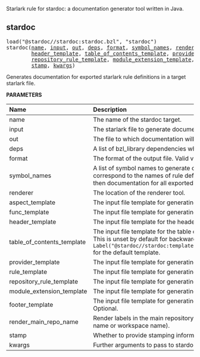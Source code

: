 <!-- Generated with Stardoc: http://skydoc.bazel.build -->

Starlark rule for stardoc: a documentation generator tool written in Java.

<a id="stardoc"></a>

## stardoc

<pre>
load("@stardoc//stardoc:stardoc.bzl", "stardoc")
stardoc(<a href="#stardoc-name">name</a>, <a href="#stardoc-input">input</a>, <a href="#stardoc-out">out</a>, <a href="#stardoc-deps">deps</a>, <a href="#stardoc-format">format</a>, <a href="#stardoc-symbol_names">symbol_names</a>, <a href="#stardoc-renderer">renderer</a>, <a href="#stardoc-aspect_template">aspect_template</a>, <a href="#stardoc-func_template">func_template</a>,
        <a href="#stardoc-header_template">header_template</a>, <a href="#stardoc-table_of_contents_template">table_of_contents_template</a>, <a href="#stardoc-provider_template">provider_template</a>, <a href="#stardoc-rule_template">rule_template</a>,
        <a href="#stardoc-repository_rule_template">repository_rule_template</a>, <a href="#stardoc-module_extension_template">module_extension_template</a>, <a href="#stardoc-footer_template">footer_template</a>, <a href="#stardoc-render_main_repo_name">render_main_repo_name</a>,
        <a href="#stardoc-stamp">stamp</a>, <a href="#stardoc-kwargs">kwargs</a>)
</pre>

Generates documentation for exported starlark rule definitions in a target starlark file.

**PARAMETERS**


| Name  | Description | Default Value |
| :------------- | :------------- | :------------- |
| <a id="stardoc-name"></a>name |  The name of the stardoc target.   |  none |
| <a id="stardoc-input"></a>input |  The starlark file to generate documentation for (mandatory).   |  none |
| <a id="stardoc-out"></a>out |  The file to which documentation will be output (mandatory).   |  none |
| <a id="stardoc-deps"></a>deps |  A list of bzl_library dependencies which the input depends on.   |  `[]` |
| <a id="stardoc-format"></a>format |  The format of the output file. Valid values: 'markdown' or 'proto'.   |  `"markdown"` |
| <a id="stardoc-symbol_names"></a>symbol_names |  A list of symbol names to generate documentation for. These should correspond to the names of rule definitions in the input file. If this list is empty, then documentation for all exported rule definitions will be generated.   |  `[]` |
| <a id="stardoc-renderer"></a>renderer |  The location of the renderer tool.   |  `Label("@stardoc//stardoc:renderer")` |
| <a id="stardoc-aspect_template"></a>aspect_template |  The input file template for generating documentation of aspects   |  `Label("@stardoc//stardoc:templates/markdown_tables/aspect.vm")` |
| <a id="stardoc-func_template"></a>func_template |  The input file template for generating documentation of functions.   |  `Label("@stardoc//stardoc:templates/markdown_tables/func.vm")` |
| <a id="stardoc-header_template"></a>header_template |  The input file template for the header of the output documentation.   |  `Label("@stardoc//stardoc:templates/markdown_tables/header.vm")` |
| <a id="stardoc-table_of_contents_template"></a>table_of_contents_template |  The input file template for the table of contents of the output documentation. This is unset by default for backwards compatibility. Use `Label("@stardoc//stardoc:templates/markdown_tables/table_of_contents.vm")` for the default template.   |  `None` |
| <a id="stardoc-provider_template"></a>provider_template |  The input file template for generating documentation of providers.   |  `Label("@stardoc//stardoc:templates/markdown_tables/provider.vm")` |
| <a id="stardoc-rule_template"></a>rule_template |  The input file template for generating documentation of rules.   |  `Label("@stardoc//stardoc:templates/markdown_tables/rule.vm")` |
| <a id="stardoc-repository_rule_template"></a>repository_rule_template |  The input file template for generating documentation of repository rules.   |  `Label("@stardoc//stardoc:templates/markdown_tables/repository_rule.vm")` |
| <a id="stardoc-module_extension_template"></a>module_extension_template |  The input file template for generating documentation of module extensions.   |  `Label("@stardoc//stardoc:templates/markdown_tables/module_extension.vm")` |
| <a id="stardoc-footer_template"></a>footer_template |  The input file template for generating the footer of the output documentation. Optional.   |  `None` |
| <a id="stardoc-render_main_repo_name"></a>render_main_repo_name |  Render labels in the main repository with a repo component (either the module name or workspace name).   |  `True` |
| <a id="stardoc-stamp"></a>stamp |  Whether to provide stamping information to templates.   |  `False` |
| <a id="stardoc-kwargs"></a>kwargs |  Further arguments to pass to stardoc.   |  none |


